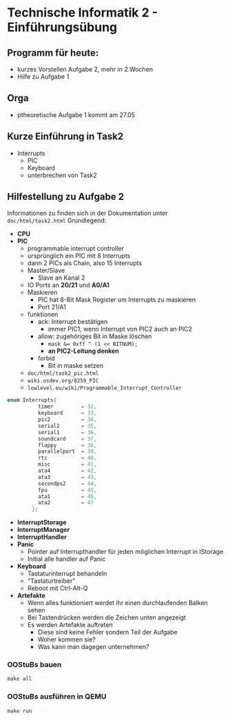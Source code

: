 # Technische Informatik 2 - Einführungsübung

## Programm für heute:

* kurzes Vorstellen Aufgabe 2, mehr in 2 Wochen
* Hilfe zu Aufgabe 1

## Orga

* ptheoretische Aufgabe 1 kommt am 27.05

## Kurze Einführung in Task2
- Interrupts
	- PIC
	- Keyboard
	- unterbrechen von Task2

## Hilfestellung zu Aufgabe 2

Informationen zu finden sich in der Dokumentation unter `doc/html/task2.html`
Grundlegend:

* **CPU**
* **PIC**
	* programmable interrupt controller
	* ursprünglich ein PIC mit 8 Interrupts
	* dann 2 PICs als Chain, also 15 Interrupts
	* Master/Slave
		* Slave an Kanal 2
	* IO Ports an **20/21** und **A0/A1**
	* Maskieren
		* PIC hat 8-Bit Mask Register um Interrupts zu maskieren
		* Port 21/A1
	* funktionen
		* ack: Interrupt bestätigen
			* immer PIC1, wenn Interrupt von PIC2 auch an PIC2
		* allow: zugehöriges Bit in Maske löschen
			* `mask &= 0xff ^ (1 << BITNUM);`
			* **an PIC2-Leitung denken**
		* forbid
			* Bit in maske setzen
	* `doc/html/task2_pic.html`
	* `wiki.osdev.org/8259_PIC`
	* `lowlevel.eu/wiki/Programmable_Interrupt_Controller`
```c
enum Interrupts{
          timer         = 32,  
          keyboard      = 33,  
          pic2          = 34,  
          serial2       = 35,  
          serial1       = 36,  
          soundcard     = 37,  
          floppy        = 38,  
          parallelport  = 39,  
          rtc           = 40,  
          misc          = 41,  
          ata4          = 42, 
          ata3          = 43, 
          secondps2     = 44, 
          fpu           = 45, 
          ata1          = 46, 
          ata2          = 47  
        };
```

* **InterruptStorage**
* **InterruptManager**
* **InterruptHandler**
* **Panic**
	* Pointer auf Interrupthandler für jeden möglichen Interrupt in IStorage
	* Initial alle handler auf Panic
* **Keyboard**
	* Tastaturinterrupt behandeln
	* "Tastaturtreiber"
	* Reboot mit Ctrl-Alt-Q
* **Artefakte**
	* Wenn alles funktioniert werdet ihr einen durchlaufenden Balken sehen
	* Bei Tastendrücken werden die Zeichen unten angezeigt
	* Es werden Artefakte auftreten
		* Diese sind keine Fehler sondern Teil der Aufgabe
		* Woher kommen sie?
		* Was kann man dagegen unternehmen?


### OOStuBs bauen

```sh
make all
```

### OOStuBs ausführen in QEMU
```sh
make run
```